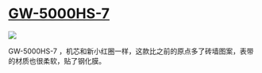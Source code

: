 # [GW-5000HS-7](https://github.com/myogg/Gitblog/issues/73)

![](https://pic.superbed.cc/item/67c5466bf688033adbc31c70.jpg)

GW-5000HS-7 ，机芯和新小红圈一样，这款比之前的原点多了砖墙图案，表带的材质也很柔软，贴了钢化膜。

